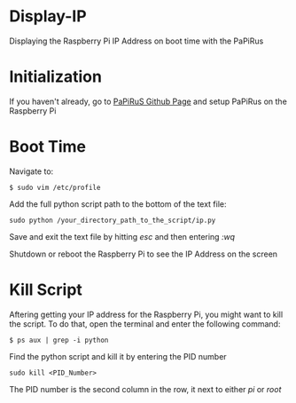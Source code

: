 # Display-IP
Displaying the Raspberry Pi IP Address on boot time with the PaPiRus

# Initialization
If you haven't already, go to [PaPiRuS Github Page](https://github.com/PiSupply/PaPiRus) and setup PaPiRus on the Raspberry Pi

# Boot Time
Navigate to:
```
$ sudo vim /etc/profile
```
Add the full python script path to the bottom of the text file:
```
sudo python /your_directory_path_to_the_script/ip.py
```
Save and exit the text file by hitting _esc_ and then entering _:wq_

Shutdown or reboot the Raspberry Pi to see the IP Address on the screen

# Kill Script
Aftering getting your IP address for the Raspberry Pi, you might want to kill the script. To do that, open the terminal and enter the following command:
```
$ ps aux | grep -i python
```
Find the python script and kill it by entering the PID number
```
sudo kill <PID_Number>
```
The PID number is the second column in the row, it next to either _pi_ or _root_

